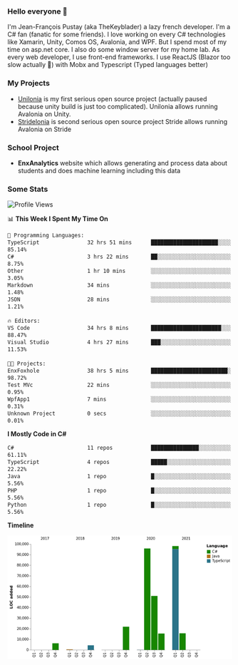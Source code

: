 ### Hello everyone 👋

I'm Jean-François Pustay (aka TheKeyblader) a lazy french developer. I'm a C# fan (fanatic for some friends). I love working on every C# technologies like Xamarin, Unity, Comos OS, Avalonia, and WPF.  But I spend most of my time on asp.net core. I also do some window server for my home lab. As every web developer, I use front-end frameworks. I use ReactJS (Blazor too slow actually 🙂) with Mobx and Typescript (Typed languages better)

### My Projects

* [Unilonia](https://github.com/TheKeyblader/Unilonia) is my first serious open source project (actually paused because unity build is just too complicated).
  Unilonia allows running Avalonia on Unity.
* [Stridelonia](https://github.com/TheKeyblader/Stridelonia) is second serious open source project
  Stride allows running Avalonia on Stride

### School Project

* __EnxAnalytics__ website which allows generating and process data about  students and does machine learning including this data 

### Some Stats

<!--START_SECTION:waka-->
![Profile Views](http://img.shields.io/badge/Profile%20Views-0-blue)

📊 **This Week I Spent My Time On** 

```text
💬 Programming Languages: 
TypeScript               32 hrs 51 mins      █████████████████████░░░░   85.14% 
C#                       3 hrs 22 mins       ██░░░░░░░░░░░░░░░░░░░░░░░   8.75% 
Other                    1 hr 10 mins        ░░░░░░░░░░░░░░░░░░░░░░░░░   3.05% 
Markdown                 34 mins             ░░░░░░░░░░░░░░░░░░░░░░░░░   1.48% 
JSON                     28 mins             ░░░░░░░░░░░░░░░░░░░░░░░░░   1.21%

🔥 Editors: 
VS Code                  34 hrs 8 mins       ██████████████████████░░░   88.47% 
Visual Studio            4 hrs 27 mins       ███░░░░░░░░░░░░░░░░░░░░░░   11.53%

🐱‍💻 Projects: 
EnxFoxhole               38 hrs 5 mins       ████████████████████████░   98.72% 
Test MVc                 22 mins             ░░░░░░░░░░░░░░░░░░░░░░░░░   0.95% 
WpfApp1                  7 mins              ░░░░░░░░░░░░░░░░░░░░░░░░░   0.31% 
Unknown Project          0 secs              ░░░░░░░░░░░░░░░░░░░░░░░░░   0.01%

```

**I Mostly Code in C#** 

```text
C#                       11 repos            ███████████████░░░░░░░░░░   61.11% 
TypeScript               4 repos             █████░░░░░░░░░░░░░░░░░░░░   22.22% 
Java                     1 repo              █░░░░░░░░░░░░░░░░░░░░░░░░   5.56% 
PHP                      1 repo              █░░░░░░░░░░░░░░░░░░░░░░░░   5.56% 
Python                   1 repo              █░░░░░░░░░░░░░░░░░░░░░░░░   5.56%

```


**Timeline**

![Chart not found](https://raw.githubusercontent.com/TheKeyblader/TheKeyblader/main/charts/bar_graph.png) 


<!--END_SECTION:waka-->

<!--
**TheKeyblader/TheKeyblader** is a ✨ _special_ ✨ repository because its `README.md` (this file) appears on your GitHub profile.

Here are some ideas to get you started:

- 🔭 I’m currently working on ...
- 🌱 I’m currently learning ...
- 👯 I’m looking to collaborate on ...
- 🤔 I’m looking for help with ...
- 💬 Ask me about ...
- 📫 How to reach me: ...
- 😄 Pronouns: ...
- ⚡ Fun fact: ...
-->
